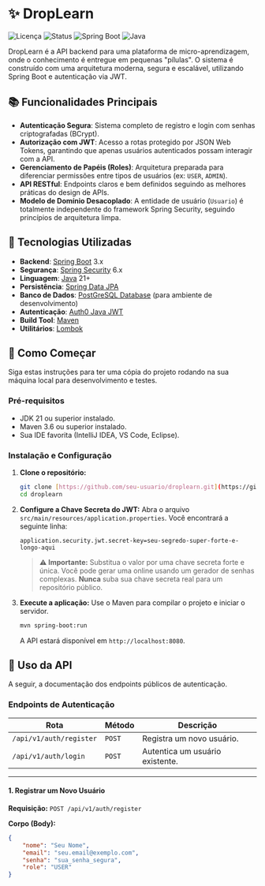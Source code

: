# ✨ DropLearn

![Licença](https://img.shields.io/badge/licen%C3%A7a-MIT-blue.svg)
![Status](https://img.shields.io/badge/status-em%20desenvolvimento-yellow.svg)
![Spring Boot](https://img.shields.io/badge/Spring%20Boot-3.x.x-brightgreen)
![Java](https://img.shields.io/badge/Java-21%2B-orange.svg)

DropLearn é a API backend para uma plataforma de micro-aprendizagem, onde o conhecimento é entregue em pequenas "pílulas". O sistema é construído com uma arquitetura moderna, segura e escalável, utilizando Spring Boot e autenticação via JWT.

## 📚 Funcionalidades Principais

* **Autenticação Segura**: Sistema completo de registro e login com senhas criptografadas (BCrypt).
* **Autorização com JWT**: Acesso a rotas protegido por JSON Web Tokens, garantindo que apenas usuários autenticados possam interagir com a API.
* **Gerenciamento de Papéis (Roles)**: Arquitetura preparada para diferenciar permissões entre tipos de usuários (ex: `USER`, `ADMIN`).
* **API RESTful**: Endpoints claros e bem definidos seguindo as melhores práticas do design de APIs.
* **Modelo de Domínio Desacoplado**: A entidade de usuário (`Usuario`) é totalmente independente do framework Spring Security, seguindo princípios de arquitetura limpa.

## 🔧 Tecnologias Utilizadas

* **Backend**: [Spring Boot](https://spring.io/projects/spring-boot) 3.x
* **Segurança**: [Spring Security](https://spring.io/projects/spring-security) 6.x
* **Linguagem**: [Java](https.www.java.com/) 21+
* **Persistência**: [Spring Data JPA](https://spring.io/projects/spring-data-jpa)
* **Banco de Dados**: [PostGreSQL Database](https://www.postgreSQL.com/) (para ambiente de desenvolvimento)
* **Autenticação**: [Auth0 Java JWT](https://github.com/auth0/java-jwt)
* **Build Tool**: [Maven](https://maven.apache.org/)
* **Utilitários**: [Lombok](https://projectlombok.org/)

## 🚀 Como Começar

Siga estas instruções para ter uma cópia do projeto rodando na sua máquina local para desenvolvimento e testes.

### Pré-requisitos

* JDK 21 ou superior instalado.
* Maven 3.6 ou superior instalado.
* Sua IDE favorita (IntelliJ IDEA, VS Code, Eclipse).

### Instalação e Configuração

1.  **Clone o repositório:**
    ```bash
    git clone [https://github.com/seu-usuario/droplearn.git](https://github.com/seu-usuario/droplearn.git)
    cd droplearn
    ```

2.  **Configure a Chave Secreta do JWT:**
    Abra o arquivo `src/main/resources/application.properties`. Você encontrará a seguinte linha:

    ```properties
    application.security.jwt.secret-key=seu-segredo-super-forte-e-longo-aqui
    ```

    > **⚠️ Importante:** Substitua o valor por uma chave secreta forte e única. Você pode gerar uma online usando um gerador de senhas complexas. **Nunca** suba sua chave secreta real para um repositório público.

3.  **Execute a aplicação:**
    Use o Maven para compilar o projeto e iniciar o servidor.

    ```bash
    mvn spring-boot:run
    ```
    A API estará disponível em `http://localhost:8080`.

## 📝 Uso da API

A seguir, a documentação dos endpoints públicos de autenticação.

### Endpoints de Autenticação

| Rota                     | Método | Descrição                    |
| ------------------------ | ------ | ------------------------------ |
| `/api/v1/auth/register` | `POST` | Registra um novo usuário.      |
| `/api/v1/auth/login`     | `POST` | Autentica um usuário existente. |

---

#### 1. Registrar um Novo Usuário

**Requisição:** `POST /api/v1/auth/register`

**Corpo (Body):**
```json
{
    "nome": "Seu Nome",
    "email": "seu.email@exemplo.com",
    "senha": "sua_senha_segura",
    "role": "USER"
}
